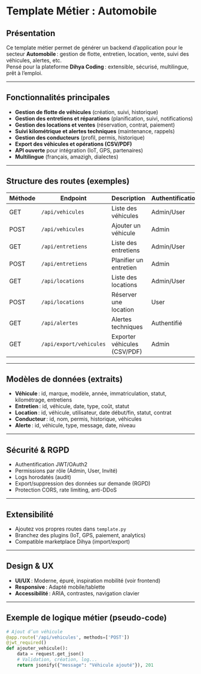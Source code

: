 # Template Métier : Automobile

## Présentation

Ce template métier permet de générer un backend d’application pour le secteur **Automobile** : gestion de flotte, entretien, location, vente, suivi des véhicules, alertes, etc.  
Pensé pour la plateforme **Dihya Coding** : extensible, sécurisé, multilingue, prêt à l’emploi.

---

## Fonctionnalités principales

- **Gestion de flotte de véhicules** (création, suivi, historique)
- **Gestion des entretiens et réparations** (planification, suivi, notifications)
- **Gestion des locations et ventes** (réservation, contrat, paiement)
- **Suivi kilométrique et alertes techniques** (maintenance, rappels)
- **Gestion des conducteurs** (profil, permis, historique)
- **Export des véhicules et opérations (CSV/PDF)**
- **API ouverte** pour intégration (IoT, GPS, partenaires)
- **Multilingue** (français, amazigh, dialectes)

---

## Structure des routes (exemples)

| Méthode | Endpoint                     | Description                        | Authentification |
|---------|------------------------------|------------------------------------|------------------|
| GET     | `/api/vehicules`             | Liste des véhicules                | Admin/User       |
| POST    | `/api/vehicules`             | Ajouter un véhicule                | Admin            |
| GET     | `/api/entretiens`            | Liste des entretiens               | Admin/User       |
| POST    | `/api/entretiens`            | Planifier un entretien             | Admin            |
| GET     | `/api/locations`             | Liste des locations                | Admin/User       |
| POST    | `/api/locations`             | Réserver une location              | User             |
| GET     | `/api/alertes`               | Alertes techniques                 | Authentifié      |
| GET     | `/api/export/vehicules`      | Exporter véhicules (CSV/PDF)       | Admin            |

---

## Modèles de données (extraits)

- **Véhicule** : id, marque, modèle, année, immatriculation, statut, kilométrage, entretiens
- **Entretien** : id, véhicule, date, type, coût, statut
- **Location** : id, véhicule, utilisateur, date début/fin, statut, contrat
- **Conducteur** : id, nom, permis, historique, véhicules
- **Alerte** : id, véhicule, type, message, date, niveau

---

## Sécurité & RGPD

- Authentification JWT/OAuth2
- Permissions par rôle (Admin, User, Invité)
- Logs horodatés (audit)
- Export/suppression des données sur demande (RGPD)
- Protection CORS, rate limiting, anti-DDoS

---

## Extensibilité

- Ajoutez vos propres routes dans `template.py`
- Branchez des plugins (IoT, GPS, paiement, analytics)
- Compatible marketplace Dihya (import/export)

---

## Design & UX

- **UI/UX** : Moderne, épuré, inspiration mobilité (voir frontend)
- **Responsive** : Adapté mobile/tablette
- **Accessibilité** : ARIA, contrastes, navigation clavier

---

## Exemple de logique métier (pseudo-code)

```python
# Ajout d’un véhicule
@app.route('/api/vehicules', methods=['POST'])
@jwt_required()
def ajouter_vehicule():
    data = request.get_json()
    # Validation, création, log...
    return jsonify({"message": "Véhicule ajouté"}), 201